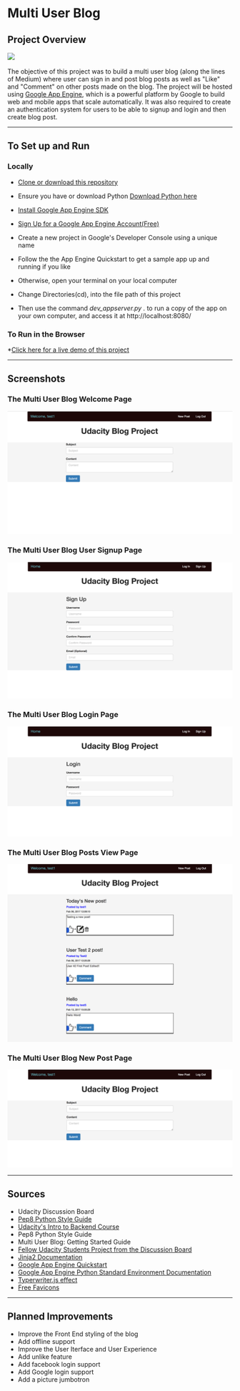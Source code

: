 # Multi User Blog

## Project Overview

![](http://progressed.io/bar/90?title=Progress)

The objective of this project was to build a multi user blog (along the lines of Medium) where user can sign in and post blog posts as well as "Like" and "Comment" on other posts made on the blog. The project will be hosted using [Google App Engine](https://cloud.google.com/appengine/), which is a powerful platform by Google to build web and mobile apps that scale automatically. It was also required to create an authentication system for users to be able to signup and login and then create blog post. 

___

## To Set up and Run

### Locally 

* [Clone or download this repository](https://github.com/eddiebrunson/FSND-Multi-User-Blog.git)


* Ensure you have or download Python [Download Python here](https://www.python.org/downloads/)
* [Install Google App Engine SDK](https://cloud.google.com/appengine/docs/python/download)

* [Sign Up for a Google App Engine Account(Free)](https://cloud.google.com/appengine/)

* Create a new project in Google's Developer Console using a unique name

* Follow the the App Engine Quickstart to get a sample app up and running if you like

* Otherwise, open your terminal on your local computer 

* Change Directories(cd), into the file path of this project 

* Then use the command *dev_appserver.py .* to run a copy of the app on your own computer, and access it at http://localhost:8080/



### To Run in the Browser 

*[Click here for a live demo of this project](https://udacityblog19192020.appspot.com/signup)


___

## Screenshots

### The Multi User Blog Welcome Page

![](SS_Welcome_Page.png)  

### The Multi User Blog User Signup Page

![](SS_Signup.png) 

### The Multi User Blog Login Page

![](SS_Login.png) 

### The Multi User Blog Posts View Page
 
![](SS_Blog_View.png) 

### The Multi User Blog New Post Page

![](SS_New_Post.png)



---

## Sources

* Udacity Discussion Board
* [Pep8 Python Style Guide](https://www.python.org/dev/peps/pep-0008/)
* [Udacity's Intro to Backend Course](https://www.udacity.com/course/intro-to-backend--ud171)
* Pep8 Python Style Guide 
* Multi User Blog: Getting Started Guide
* [Fellow Udacity Students Project from the Discussion Board](https://github.com/jensbackvall/UdacityFullStackND/tree/master/P2-Multi-User-Blog)
* [Jinja2 Documentation](http://jinja.pocoo.org/docs/dev/) 
* [Google App Engine Quickstart](https://cloud.google.com/appengine/docs/python/quickstart)
* [Google App Engine Python Standard Environment Documentation](https://cloud.google.com/appengine/docs/python/)
* [Typerwriter.js effect](https://jsfiddle.net/mv612vrf/3/)
* [Free Favicons](https://www.freefavicon.com/freefavicons/objects/iconinfo/blue-squares-1-152-240544.html)




---
## Planned Improvements

* Improve the Front End styling of the blog
* Add offline support 
* Improve the User Iterface and User Experience 
* Add unlike feature 
* Add facebook login support 
* Add Google login support 
* Add a picture jumbotron 

